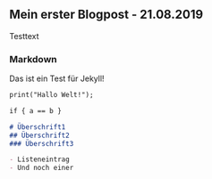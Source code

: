 ## Mein erster Blogpost - 21.08.2019

Testtext

### Markdown

Das ist ein Test für Jekyll!

```markdown
print("Hallo Welt!");

if { a == b }

# Überschrift1
## Überschrift2
### Überschrift3

- Listeneintrag
- Und noch einer
